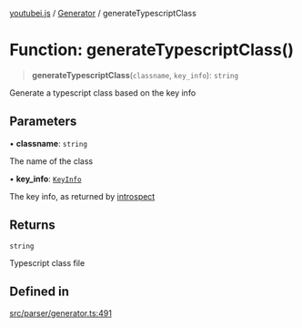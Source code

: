 [youtubei.js](../../../README.md) / [Generator](../README.md) / generateTypescriptClass

# Function: generateTypescriptClass()

> **generateTypescriptClass**(`classname`, `key_info`): `string`

Generate a typescript class based on the key info

## Parameters

• **classname**: `string`

The name of the class

• **key\_info**: [`KeyInfo`](../type-aliases/KeyInfo.md)

The key info, as returned by [introspect](introspect.md)

## Returns

`string`

Typescript class file

## Defined in

[src/parser/generator.ts:491](https://github.com/LuanRT/YouTube.js/blob/305a398158a6cac82e6ef288fed4bf1661c89d52/src/parser/generator.ts#L491)
